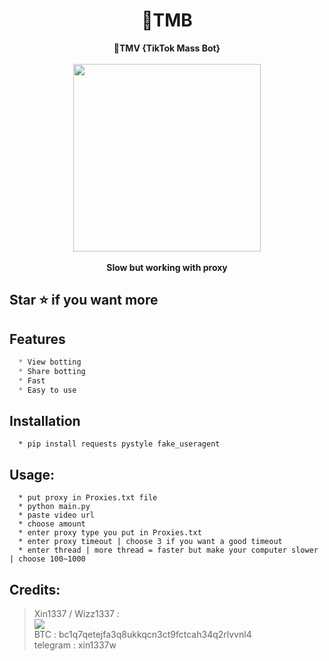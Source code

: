 <h1 align="center">💎TMB</h1>

<p align='center'>
  <b>💎TMV {TikTok Mass Bot}</b>
  <br>
  <br>
  <img src='https://icones.pro/wp-content/uploads/2021/03/logo-icone-tiktok-simbolo.png' width="300">
  <br><br>
  <b>Slow but working with proxy</b>
</p>

## Star ⭐ if you want more

## Features
```js
  * View botting
  * Share botting
  * Fast
  * Easy to use
```

## Installation
```
  * pip install requests pystyle fake_useragent
```

##  Usage:
```
  * put proxy in Proxies.txt file
  * python main.py
  * paste video url
  * choose amount
  * enter proxy type you put in Proxies.txt
  * enter proxy timeout | choose 3 if you want a good timeout
  * enter thread | more thread = faster but make your computer slower | choose 100~1000
```

##  Credits:

 > Xin1337 / Wizz1337 :<br>
[![](https://cdn.discordapp.com/avatars/911603930092429354/80ffdb76af6871d09a1f068865ac7589.webp?size=40)](https://github.com/laynodev)  <br>BTC : bc1q7qetejfa3q8ukkqcn3ct9fctcah34q2rlvvnl4
<br>telegram : xin1337w
